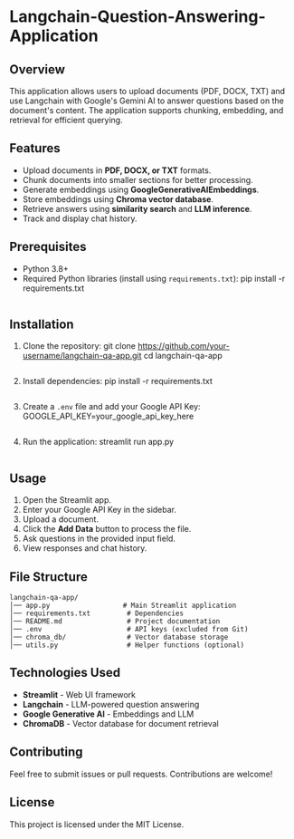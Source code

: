 # Langchain-Question-Answering-Application


## Overview
This application allows users to upload documents (PDF, DOCX, TXT) and use Langchain with Google's Gemini AI to answer questions based on the document's content. The application supports chunking, embedding, and retrieval for efficient querying.

## Features
- Upload documents in **PDF, DOCX, or TXT** formats.
- Chunk documents into smaller sections for better processing.
- Generate embeddings using **GoogleGenerativeAIEmbeddings**.
- Store embeddings using **Chroma vector database**.
- Retrieve answers using **similarity search** and **LLM inference**.
- Track and display chat history.

## Prerequisites
- Python 3.8+
- Required Python libraries (install using `requirements.txt`):
  pip install -r requirements.txt
  ```

## Installation
1. Clone the repository:
   git clone https://github.com/your-username/langchain-qa-app.git
   cd langchain-qa-app
   ```
2. Install dependencies:
   pip install -r requirements.txt
   ```
3. Create a `.env` file and add your Google API Key:
   GOOGLE_API_KEY=your_google_api_key_here
   ```
4. Run the application:
   streamlit run app.py
   ```

## Usage
1. Open the Streamlit app.
2. Enter your Google API Key in the sidebar.
3. Upload a document.
4. Click the **Add Data** button to process the file.
5. Ask questions in the provided input field.
6. View responses and chat history.

## File Structure
```
langchain-qa-app/
│── app.py                  # Main Streamlit application
│── requirements.txt         # Dependencies
│── README.md                # Project documentation
│── .env                     # API keys (excluded from Git)
│── chroma_db/               # Vector database storage
│── utils.py                 # Helper functions (optional)
```

## Technologies Used
- **Streamlit** - Web UI framework
- **Langchain** - LLM-powered question answering
- **Google Generative AI** - Embeddings and LLM
- **ChromaDB** - Vector database for document retrieval

## Contributing
Feel free to submit issues or pull requests. Contributions are welcome!

## License
This project is licensed under the MIT License.


